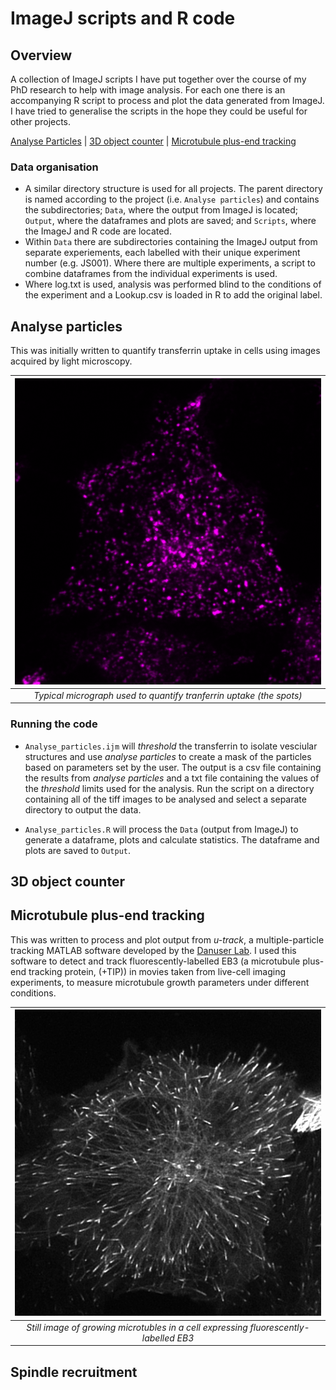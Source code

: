 # ImageJ scripts and R code
## Overview
A collection of ImageJ scripts I have put together over the course of my PhD research to help with image analysis. For each one there is an accompanying R script to process and plot the data generated from ImageJ. I have tried to generalise the scripts in the hope they could be useful for other projects. 

[Analyse Particles](#analyse-particles) | [3D object counter](#3d-object-counter) | [Microtubule plus-end tracking](#microtubule-plus-end-tracking)

### Data organisation
* A similar directory structure is used for all projects. The parent directory is named according to the project (i.e. `Analyse particles`) and contains the subdirectories; `Data`, where the output from ImageJ is located; `Output`, where the dataframes and plots are saved; and `Scripts`, where the ImageJ and R code are located. 
* Within `Data` there are subdirectories containing the ImageJ output from separate experiements, each labelled with their unique experiment number (e.g. JS001). Where there are multiple experiments, a script to combine dataframes from the individual experiments is used.
* Where log.txt is used, analysis was performed blind to the conditions of the experiment and a Lookup.csv is loaded in R to add the original label. 

## Analyse particles
This was initially written to quantify transferrin uptake in cells using images acquired by light microscopy.  

| ![Transferrin image](Example_images/Transferrin_example.png) 
|:--:|
| *Typical micrograph used to quantify tranferrin uptake (the spots)* |

### Running the code

* `Analyse_particles.ijm` will _threshold_ the transferrin to isolate vesciular structures and use _analyse particles_ to create a mask of the particles based on parameters set by the user. The output is a csv file containing the results from _analyse particles_ and a txt file containing the values of the _threshold_ limits used for the analysis. Run the script on a directory containing all of the tiff images to be analysed and select a separate directory to output the data. 

* `Analyse_particles.R` will process the `Data` (output from ImageJ) to generate a dataframe, plots and calculate statistics. The dataframe and plots are saved to `Output`. 

## 3D object counter

## Microtubule plus-end tracking
This was written to process and plot output from *u-track*, a multiple-particle tracking MATLAB software developed by the [Danuser Lab](https://github.com/DanuserLab/u-track). I used this software to detect and track fluorescently-labelled EB3 (a microtubule plus-end tracking protein, (+TIP)) in  movies taken from live-cell imaging experiments, to measure microtubule growth parameters under different conditions.

| ![+TIP image](Example_images/+TIP.png)
|:--:|
| *Still image of growing microtubles in a cell expressing fluorescently-labelled EB3* |


## Spindle recruitment

